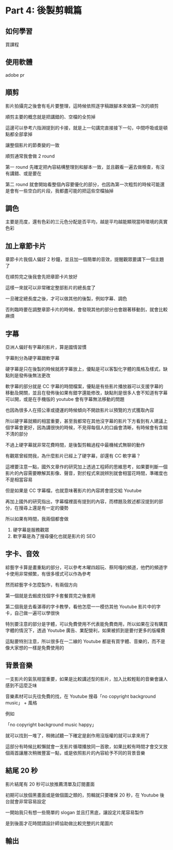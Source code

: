# Part 4: 後製剪輯篇

## 如何學習

買課程

## 使用軟體

adobe pr

## 順剪

影片拍攝完之後會有毛片要整理，這時候依照逐字稿跟腳本來做第一次的順剪

順剪主要的概念就是把講錯的、空檔的全剪掉

這邊可以參考六指淵提到的卡接，就是上一句講完直接接下一句，中間呼吸或是頓點都全部拿掉

讓整個影片的節奏變的一致

順剪通常我會做 2 round

第一 round 先確定把內容結構整理到和腳本一致，並且觀看一遍去做檢查，有沒有講錯、或是要在

第二 round 就會開始看整個內容要優化的部分，也因為第一次粗剪的時候可能還是會有一些空白的片段，我都盡可能的把這些空檔抽掉

## 調色

主要是亮度，還有色彩的三元色分配是否平均，越是平均越能顯現當時環境的真實色彩

## 加上章節卡片

章節卡片我個人偏好 2 秒鐘，並且加一個簡單的音效，提醒觀眾要講下一個主題了

在順剪完之後我會先把章節卡片放好

這樣一來就可以非常確定整部影片的總長度了

一旦確定總長度之後，才可以做其他的後製，例如字幕、調色

否則臨時要在調整章節卡片的時候，會發現其他的部分也會跟著移動到，就會比較麻煩

## 字幕

亞洲人偏好有字幕的影片，算是國情習慣

字幕則分為硬字幕跟軟字幕

硬字幕是只在後製的時候就將字幕放上，優點是可以客製化字體的風格及樣式，缺點則是發佈後無法更改

軟字幕的部分就是 CC 字幕的時間檔案，優點是有些影片播放器可以支援字幕的移動及開關，並且在發佈後如果有錯字還能修改，缺點則是很多人會不知道有字幕可以開，或是在手機版的 youtube 會有字幕無法移動的問題

也因為很多人在搭公車或捷運的時候傾向不開啟影片以預覽的方式獲取內容

所以硬字幕就顯的相當重要，甚至我都常在其他沒字幕的影片下方看到有人建議上個字幕會更好，因為講很快的時候，不見得每個人的口齒會清晰，有時候會有含糊不清的部分

不過上硬字幕就非常花費時間，是後製剪輯過程中最機械式無聊的動作

有觀眾曾經問我，為什麼影片已經上了硬字幕，卻還有 CC 軟字幕？

這裡要注意一點，國外文章作的研究加上透過工程師的思維思考，如果要判斷一個影片的內容需要瞭解其影像、聲音，對於程式來說辨別就會相當花時間，準確度也不是相當容易

但是如果是 CC 字幕檔，也就意味著影片的內容將會提交給 Youtube

再加上國外的研究指出，字幕檔裡面有提到的內容，而標題及敘述都沒提到的部分，在搜尋上還是有一定的優勢

所以如果有時間，我兩個都會做

1. 硬字幕是服務觀眾
2. 軟字幕是為了搜尋優化也就是影片的 SEO

## 字卡、音效

綜藝字卡算是畫重點的部分，可以參考木曜四超玩、蔡阿嘎的頻道，他們的頻道字卡使用非常頻繁，有很多樣式可以作為參考

然而綜藝字卡怎麼製作，有兩個方向

第一個就是去蝦皮找個字卡套餐買完之後套用

第二個我是去看湛導的字卡教學，看他怎麼一一模仿其他 Youtube 影片中的字卡，自己做一遍可以學很快

特別要注意的部分是字體，可以免費使用不代表能免費商用，所以如果在沒有購買字體的情況下，透過 Youtube 廣告、業配營利，如果被抓到是要付更多的版權費

這點要特別注意，所以很多在一二線的 Youtube 都是有買字體、音樂的，而不是像大家想的一樣是免費使用的

## 背景音樂

一支影片的氣氛相當重要，如果是比較講述型的影片，加入比較輕鬆的音樂會讓人感到不這麼乏味

音樂素材可以先往免費的找，在 Youtube 搜尋「no copyright background music」 + 風格

例如

「no copyright background music happy」

就可以找到一堆了，稍微試聽一下確定是創作用沒版權的就可以拿來用了

這部分有時候比較懶就會一支影片循環播放同一首歌，如果比較有時間才會交叉放個兩首讓層次稍微豐富一點，或是依照影片的內容給予不同的背景音樂

## 結尾 20 秒

影片結尾有 20 秒可以放推薦清單及訂閱畫面

初期可以放個黑畫面或是做個圖之類的，剪輯就只要確保 20 秒，在 Youtube 後台就會非常容易設定

一開始我只有想一些簡單的 slogan 並且打黑底，讓設定片尾容易製作

是到後面才花時間請設計師協助做比較完整的片尾圖片

## 輸出
